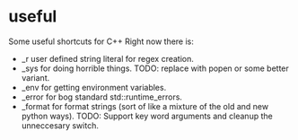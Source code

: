 # useful
Some useful shortcuts for C++
Right now there is:
* _r user defined string literal for regex creation.
* _sys for doing horrible things. TODO: replace with popen or some better variant.
* _env for getting environment variables.
* _error for bog standard std::runtime_errors.
* _format for format strings (sort of like a mixture of the old and new python ways). TODO: Support key word arguments and cleanup the unneccesary switch.
